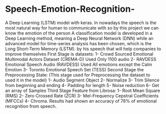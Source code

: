 # Speech-Emotion-Recognition-
A Deep Learning (LSTM) model with keras.
In nowadays the speech is the most natural way for human to communicate with so by this project we can know the emotion of the person A classification model is developed in a Deep Learning method, meaning a Deep Neural Network (DNN) while an advanced model for time-series analysis has been chosen, which is the Long Short-Term Memory (LSTM).
by his speech that will help companies to improve themselves 
First Stage is datasets:
1-	Crowd Sourced Emotional Multimodal Actors Dataset (CREMA-D) Used Only 1100 audio
2-	RAVDESS Emotional Speech Audio (RAVDESS) Used All emotions except the Calm Emotion 
3-	Toronto Emotional Speech Set (TESS) 
Second Stage the Preprocessing State: (This stage used for Preprocessing the dataset to used it in the model)
1-	Audio Segment Object 
2-	Normalize
3-	Trim Silence from beginning and ending
4-	Padding for length
5-	Noise reduction 
6-	Get an array of Samples
Third Stage Feature from Librosa:
1-	Root Mean Square (RMS)
2-	Zero Crossed Rate (ZCR)
3-	Mel-Frequency Cepstral Coefficients (MFCCs)
4-	Chroma.
Results had shown an accuracy of 78% of emotional recognition from speech. 



